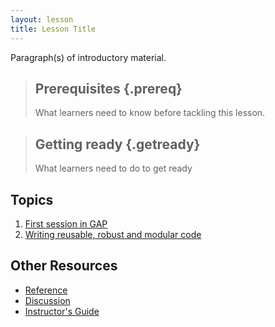 ```yaml
---
layout: lesson
title: Lesson Title
---
```

Paragraph(s) of introductory material.

> ## Prerequisites {.prereq}
>
> What learners need to know before tackling this lesson.

> ## Getting ready {.getready}
>
> What learners need to do to get ready

## Topics

1.  [First session in GAP](01-command-line.html)
2.  [Writing reusable, robust and modular code](02-func.html)

## Other Resources

*   [Reference](reference.html)
*   [Discussion](discussion.html)
*   [Instructor's Guide](instructors.html)
